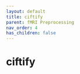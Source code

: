 ```yaml
---
layout: default
title: ciftify
parent: fMRI Preprocessing
nav_order: 4
has_children: false
---
```


# ciftify




